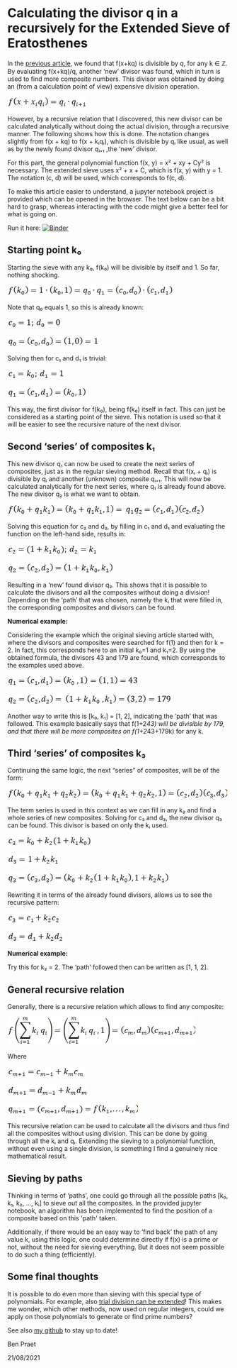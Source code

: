 # Calculating the divisor q in a recursively for the Extended Sieve of Eratosthenes

In the [previous article](Extended_Sieve_Of_Eratosthenes.md), we found that f(x+kq) is divisible by q, for any k ∈ ℤ. By evaluating f(x+kq)/q, another ‘new’ divisor was found, which in turn is used to find more composite numbers. This divisor was obtained by doing an (from a calculation point of view) expensive division operation.
 
![](images/Calculating_Divisor_Recursively/image001.jpg?raw=true) 

However, by a recursive relation that I discovered, this new divisor can be calculated analytically without doing the actual division, through a recursive manner. The following shows how this is done. The notation changes slightly from f(x + kq) to f(x + kᵢqᵢ), which is divisible by qᵢ like usual, as well as by the newly found divisor qᵢ₊₁ ,the ‘new’ divisor.

For this part, the general polynomial function f(x, y) = x² + xy + Cy² is necessary. The extended sieve uses x² + x + C, which is f(x, y) with y = 1. The notation (c, d) will be used, which corresponds to f(c, d).

To make this article easier to understand, a jupyter notebook project is provided which can be opened in the browser. The text below can be a bit hard to grasp, whereas interacting with the code might give a better feel for what is going on.


Run it here: [![Binder](https://mybinder.org/badge_logo.svg)](https://mybinder.org/v2/gh/PraetBen/ufd_prime_generators/master?filepath=Extended_Sieve_Of_Eratosthenes%2Fcalculating_divisor_recursively.ipynb)


## Starting point k₀
Starting the sieve with any k₀, f(k₀) will be divisible by itself and 1. So far, nothing shocking.


![](images/Calculating_Divisor_Recursively/image002.jpg?raw=true) 

Note that q₀ equals 1, so this is already known:

![](images/Calculating_Divisor_Recursively/image003.jpg?raw=true) 

![](images/Calculating_Divisor_Recursively/image004.jpg?raw=true) 


Solving then for c₁ and d₁ is trivial:

![](images/Calculating_Divisor_Recursively/image005.jpg?raw=true) 

![](images/Calculating_Divisor_Recursively/image006.jpg?raw=true) 
 

This way, the first divisor for f(k₀), being f(k₀) itself in fact. This can just be considered as a starting point of the sieve. This notation is used so that it will be easier to see the recursive nature of the next divisor.


## Second ‘series’ of composites k₁
This new divisor q₁ can now be used to create the next series of composites, just as in the regular sieving method. Recall that f(xᵢ + qᵢ) is divisible by qᵢ and another (unknown) composite qᵢ₊₁. This will now be calculated analytically for the next series, where q₁ is already found above. The new divisor q₂ is what we want to obtain.

![](images/Calculating_Divisor_Recursively/image007.jpg?raw=true) 

Solving this equation for c₂ and d₂, by filling in c₁ and d₁ and evaluating the function on the left-hand side, results in:

![](images/Calculating_Divisor_Recursively/image008.jpg?raw=true) 

![](images/Calculating_Divisor_Recursively/image009.jpg?raw=true) 

Resulting in a ‘new’ found divisor q₂. This shows that it is possible to calculate the divisors and all the composites without doing a division! Depending on the ‘path’ that was chosen, namely the kᵢ that were filled in, the corresponding composites and divisors can be found.
 

**Numerical example:**

Considering the example which the original sieving article started with, where the divisors and composites were searched for f(1) and then for k = 2. In fact, this corresponds here to an initial k₀=1 and k₁=2. By using the obtained formula, the divisors 43 and 179 are found, which corresponds to the examples used above.

![](images/Calculating_Divisor_Recursively/image010.jpg?raw=true) 

![](images/Calculating_Divisor_Recursively/image011.jpg?raw=true) 
 
Another way to write this is [k₀, k₁] = [1, 2], indicating the ‘path’ that was followed. This example basically says that f(1+2*43) will be divisible by 179, and that there will be more composites on f(1+2*43+179k) for any k.

## Third ‘series’ of composites k₃

Continuing the same logic, the next “series” of composites, will be of the form:

![](images/Calculating_Divisor_Recursively/image012.jpg?raw=true) 

The term series is used in this context as we can fill in any k₂ and find a whole series of new composites. Solving for c₃ and d₃, the new divisor q₃ can be found. This divisor is based on only the kᵢ used.

![](images/Calculating_Divisor_Recursively/image013.jpg?raw=true) 
 
![](images/Calculating_Divisor_Recursively/image014.jpg?raw=true) 

![](images/Calculating_Divisor_Recursively/image015.jpg?raw=true) 


Rewriting it in terms of the already found divisors, allows us to see the recursive pattern:

![](images/Calculating_Divisor_Recursively/image016.jpg?raw=true) 

![](images/Calculating_Divisor_Recursively/image017.jpg?raw=true) 


**Numerical example:**

Try this for k₂ = 2. The ‘path’ followed then can be written as [1, 1, 2].

## General recursive relation
Generally, there is a recursive relation which allows to find any composite:

 
![](images/Calculating_Divisor_Recursively/image018.jpg?raw=true) 

Where

![](images/Calculating_Divisor_Recursively/image019.jpg?raw=true) 

![](images/Calculating_Divisor_Recursively/image020.jpg?raw=true)

![](images/Calculating_Divisor_Recursively/image021.jpg?raw=true)  


This recursive relation can be used to calculate all the divisors and thus find all the composites without using division. This can be done by going through all the kᵢ and qᵢ. Extending the sieving to a polynomial function, without even using a single division, is something I find a genuinely nice mathematical result.

 

## Sieving by paths

Thinking in terms of ‘paths’, one could go through all the possible paths [k₀, k₁, k₂, …, kᵢ]  to sieve out all the composites. In the provided jupyter notebook, an algorithm has been implemented to find the position of a composite based on this 'path' taken. 

Additionally, if there would be an easy way to ‘find back’ the path of any value k, using this logic, one could determine directly if f(x) is a prime or not, without the need for sieving everything. But it does not seem possible to do such a thing (efficiently).


## Some final thoughts

It is possible to do even more than sieving with this special type of polynomials. For example, also [trial division can be extended](Unique_Factorization_Domains.md)! This makes me wonder, which other methods, now used on regular integers, could we apply on those polynomials to generate or find prime numbers?

See also [my github](https://github.com/PraetBen/ufd_prime_generators/) to stay up to date! 

Ben Praet

21/08/2021